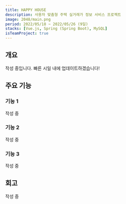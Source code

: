 ```yaml
---
title: HAPPY HOUSE
description: 사용자 맞춤형 주택 실거래가 정보 서비스 프로젝트
image: 2048/main.png
period: 2022/05/18 ~ 2022/05/26 (9일)
stacks: [Vue.js, Spring (Spring Boot), MySQL]
isTeamProject: true
---
```


## 개요

작성 중입니다. 빠른 시일 내에 업데이트하겠습니다!

## 주요 기능

### 기능 1

작성 중

### 기능 2

작성 중

### 기능 3

작성 중

## 회고

작성 중
